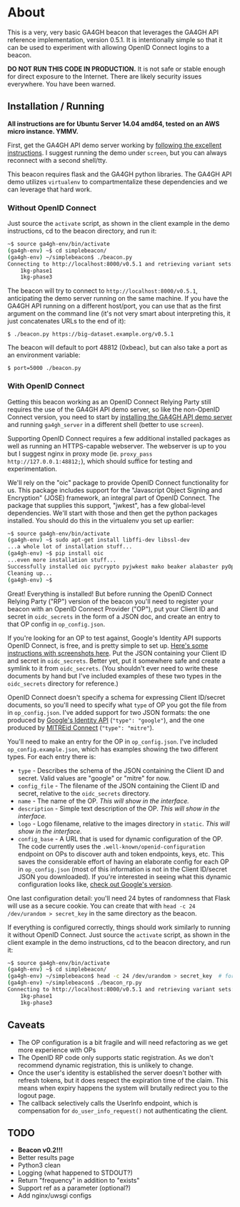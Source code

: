 # About

This is a very, very basic GA4GH beacon that leverages the GA4GH API reference implementation, version 0.5.1.  It is intentionally simple so that it can be used to experiment with allowing OpenID Connect logins to a beacon.

**DO NOT RUN THIS CODE IN PRODUCTION.**  It is not safe or stable enough for direct exposure to the Internet.  There are likely security issues everywhere.  You have been warned.


## Installation / Running

**All instructions are for Ubuntu Server 14.04 amd64, tested on an AWS micro instance.  YMMV.**


First, get the GA4GH API demo server working by [following the excellent instructions](http://ga4gh-reference-implementation.readthedocs.org/en/stable/demo.html).  I suggest running the demo under `screen`, but you can always reconnect with a second shell/tty.

This beacon requires flask and the GA4GH python libraries.  The GA4GH API demo utilizes `virtualenv` to compartmentalize these dependencies and we can leverage that hard work.

### Without OpenID Connect

Just source the `activate` script, as shown in the client example in the demo instructions, cd to the beacon directory, and run it:

```bash
~$ source ga4gh-env/bin/activate
(ga4gh-env) ~$ cd simplebeacon/
(ga4gh-env) ~/simplebeacon$ ./beacon.py
Connecting to http://localhost:8000/v0.5.1 and retrieving variant sets:
    1kg-phase1
    1kg-phase3
```

The beacon will try to connect to `http://localhost:8000/v0.5.1`, anticipating the demo server running on the same machine.  If you have the GA4GH API running on a different host/port, you can use that as the first argument on the command line (it's not very smart about interpreting this, it just concatenates URLs to the end of it):

`$ ./beacon.py https://big-dataset.example.org/v0.5.1` 

The beacon will default to port 48812 (0xbeac), but can also take a port as an environment variable:

`$ port=5000 ./beacon.py`


### With OpenID Connect

Getting this beacon working as an OpenID Connect Relying Party still requires the use of the GA4GH API demo server, so like the non-OpenID Connect version, you need to start by [installing the GA4GH API demo server](http://ga4gh-reference-implementation.readthedocs.org/en/stable/demo.html) and running `ga4gh_server` in a different shell (better to use `screen`).

Supporting OpenID Connect requires a few additional installed packages as well as running an HTTPS-capable webserver.  The webserver is up to you but I suggest nginx in proxy mode (ie. `proxy_pass http://127.0.0.1:48812;`), which should suffice for testing and experimentation.

We'll rely on the "oic" package to provide OpenID Connect functionality for us.  This package includes support for the "Javascript Object Signing and Encryption" (JOSE) framework, an integral part of OpenID Connect.  The package that supplies this support, "jwkest", has a few global-level dependencies.  We'll start with those and then get the python packages installed.  You should do this in the virtualenv you set up earlier:

```bash
~$ source ga4gh-env/bin/activate
(ga4gh-env) ~$ sudo apt-get install libffi-dev libssl-dev
...a whole lot of installation stuff...
(ga4gh-env) ~$ pip install oic
...even more installation stuff...
Successfully installed oic pycrypto pyjwkest mako beaker alabaster pyOpenSSL future cryptography idna pyasn1 enum34 ipaddress cffi pycparser
Cleaning up...
(ga4gh-env) ~$
```

Great!  Everything is installed!  But before running the OpenID Connect Relying Party ("RP") version of the beacon you'll need to register your beacon with an OpenID Connect Provider ("OP"), put your Client ID and secret in `oidc_secrets` in the form of a JSON doc, and create an entry to that OP config in `op_config.json`.

If you're looking for an OP to test against, Google's Identity API supports OpenID Connect, is free, and is pretty simple to set up.  [Here's some instructions with screenshots here](doc/setup_google_identity.md).  Put the JSON containing your Client ID and secret in `oidc_secrets`.  Better yet, put it somewhere safe and create a symlink to it from `oidc_secrets`.  (You shouldn't ever need to write these documents by hand but I've included examples of these two types in the `oidc_secrets` directory for reference.)

OpenID Connect doesn't specify a schema for expressing Client ID/secret documents, so you'll need to specify what `type` of OP you got the file from in `op_config.json`.  I've added support for two JSON formats: the one produced by [Google's Identity API](https://developers.google.com/identity/protocols/OpenIDConnect) (`"type": "google"`), and the one produced by [MITREid Connect](http://kit.mit.edu/projects/mitreid-connect) (`"type": "mitre"`).

You'll need to make an entry for the OP in `op_config.json`.  I've included `op_config.example.json`, which has examples showing the two different types.  For each entry there is:

* `type` - Describes the schema of the JSON containing the Client ID and secret. Valid values are "google" or "mitre" for now.
* `config_file` - The filename of the JSON containing the Client ID and secret, relative to the `oidc_secrets` directory.
* `name` - The name of the OP.  _This will show in the interface._
* `description` - Simple text description of the OP.  _This will show in the interface._
* `logo` - Logo filename, relative to the images directory in `static`.  _This will show in the interface._
* `config_base` - A URL that is used for dynamic configuration of the OP.  The code currently uses the `.well-known/openid-configuration` endpoint on OPs to discover auth and token endpoints, keys, etc.  This saves the considerable effort of having an elaborate config for each OP in `op_config.json` (most of this information is not in the Client ID/secret JSON you downloaded).  If you're interested in seeing what this dynamic configuration looks like, [check out Google's version](https://accounts.google.com/.well-known/openid-configuration).

One last configuration detail: you'll need 24 bytes of randomness that Flask will use as a secure cookie.  You can create that with `head -c 24 /dev/urandom > secret_key` in the same directory as the beacon.

If everything is configured correctly, things should work similarly to running it without OpenID Connect.  Just source the `activate` script, as shown in the client example in the demo instructions, cd to the beacon directory, and run it:

```bash
~$ source ga4gh-env/bin/activate
(ga4gh-env) ~$ cd simplebeacon/
(ga4gh-env) ~/simplebeacon$ head -c 24 /dev/urandom > secret_key  # for secure cookies
(ga4gh-env) ~/simplebeacon$ ./beacon_rp.py
Connecting to http://localhost:8000/v0.5.1 and retrieving variant sets:
    1kg-phase1
    1kg-phase3
```


## Caveats

* The OP configuration is a bit fragile and will need refactoring as we get more experience with OPs
* The OpenID RP code only supports static registration.  As we don't recommend dynamic registration, this is unlikely to change.
* Once the user's identity is established the server doesn't bother with refresh tokens, but it does respect the expiration time of the claim.  This means when expiry happens the system will brutally redirect you to the logout page.
* The callback selectively calls the UserInfo endpoint, which is compensation for `do_user_info_request()` not authenticating the client.


## TODO

* **Beacon v0.2!!!**
* Better results page
* Python3 clean
* Logging (what happened to STDOUT?)
* Return "frequency" in addition to "exists"
* Support ref as a parameter (optional?)
* Add nginx/uwsgi configs
